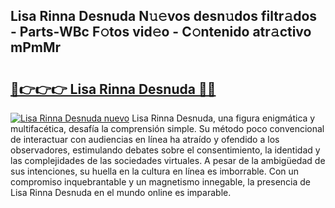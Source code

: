 ## Lisa Rinna Desnuda N𝚞𝚎vos desn𝚞dos filtr𝚊dos - Parts-WBc F𝚘tos vid𝚎o - C𝚘ntenido atr𝚊ctivo mPmMr

# <h2><a href="http://mbbtsn.tromn.icu/?c=Lisa+Rinna+Desnuda">🔗👉👉👉 Lisa Rinna Desnuda 🔗🔗</a></h2>

[![Lisa Rinna Desnuda nuevo](https://i.imgur.com/pEAQMta.gif)](http://mbbtsn.tromn.icu/?c=Lisa+Rinna+Desnuda)
Lisa Rinna Desnuda, una figura enigmática y multifacética, desafía la comprensión simple. Su método poco convencional de interactuar con audiencias en línea ha atraído y ofendido a los observadores, estimulando debates sobre el consentimiento, la identidad y las complejidades de las sociedades virtuales. A pesar de la ambigüedad de sus intenciones, su huella en la cultura en línea es imborrable. Con un compromiso inquebrantable y un magnetismo innegable, la presencia de Lisa Rinna Desnuda en el mundo online es imparable.
